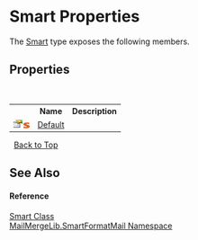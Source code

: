 # Smart Properties
 

The <a href="5f70604b-6ef1-6b40-65cf-9f0735e2c7b7">Smart</a> type exposes the following members.


## Properties
&nbsp;<table><tr><th></th><th>Name</th><th>Description</th></tr><tr><td>![Public property](media/pubproperty.gif "Public property")![Static member](media/static.gif "Static member")</td><td><a href="20d754d9-3a0f-03bd-dabd-76ea4c94acce">Default</a></td><td /></tr></table>&nbsp;
<a href="#smart-properties">Back to Top</a>

## See Also


#### Reference
<a href="5f70604b-6ef1-6b40-65cf-9f0735e2c7b7">Smart Class</a><br /><a href="88cfadde-a921-7a6c-1e84-2ad3bb604d31">MailMergeLib.SmartFormatMail Namespace</a><br />